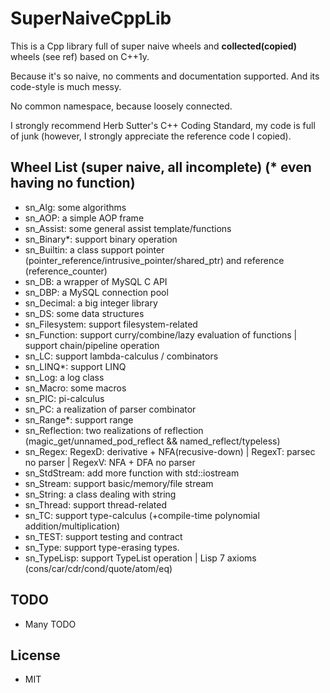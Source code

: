 # SuperNaiveCppLib

This is a Cpp library full of super naive wheels and **collected(copied)** wheels (see ref) based on C++1y.

Because it's so naive, no comments and documentation supported. And its code-style is much messy.

No common namespace, because loosely connected.

I strongly recommend Herb Sutter's C++ Coding Standard, my code is full of junk (however, I strongly appreciate the reference code I copied).

## Wheel List (super naive, all incomplete) (* even having no function)
* sn_Alg: some algorithms
* sn_AOP: a simple AOP frame
* sn_Assist: some general assist template/functions
* sn_Binary*: support binary operation
* sn_Builtin: a class support pointer (pointer_reference/intrusive_pointer/shared_ptr) and reference (reference_counter)
* sn_DB: a wrapper of MySQL C API
* sn_DBP: a MySQL connection pool
* sn_Decimal: a big integer library
* sn_DS: some data structures
* sn_Filesystem: support filesystem-related
* sn_Function: support curry/combine/lazy evaluation of functions | support chain/pipeline operation
* sn_LC: support lambda-calculus / combinators
* sn_LINQ*: support LINQ
* sn_Log: a log class
* sn_Macro: some macros
* sn_PIC: pi-calculus
* sn_PC: a realization of parser combinator
* sn_Range*: support range
* sn_Reflection: two realizations of reflection (magic_get/unnamed_pod_reflect && named_reflect/typeless)
* sn_Regex: RegexD: derivative + NFA(recusive-down) | RegexT: parsec no parser | RegexV: NFA + DFA no parser
* sn_StdStream: add more function with std::iostream
* sn_Stream: support basic/memory/file stream
* sn_String: a class dealing with string
* sn_Thread: support thread-related
* sn_TC: support type-calculus (+compile-time polynomial addition/multiplication)
* sn_TEST: support testing and contract
* sn_Type: support type-erasing types.
* sn_TypeLisp: support TypeList operation | Lisp 7 axioms (cons/car/cdr/cond/quote/atom/eq)


## TODO
* Many TODO


## License

* MIT
